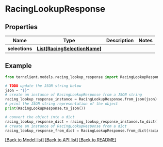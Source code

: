 # RacingLookupResponse


## Properties

Name | Type | Description | Notes
------------ | ------------- | ------------- | -------------
**selections** | [**List[RacingSelectionName]**](RacingSelectionName.md) |  | 

## Example

```python
from tornclient.models.racing_lookup_response import RacingLookupResponse

# TODO update the JSON string below
json = "{}"
# create an instance of RacingLookupResponse from a JSON string
racing_lookup_response_instance = RacingLookupResponse.from_json(json)
# print the JSON string representation of the object
print(RacingLookupResponse.to_json())

# convert the object into a dict
racing_lookup_response_dict = racing_lookup_response_instance.to_dict()
# create an instance of RacingLookupResponse from a dict
racing_lookup_response_from_dict = RacingLookupResponse.from_dict(racing_lookup_response_dict)
```
[[Back to Model list]](../README.md#documentation-for-models) [[Back to API list]](../README.md#documentation-for-api-endpoints) [[Back to README]](../README.md)


